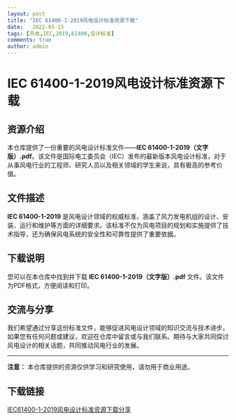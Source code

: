 ```yaml
---
layout: post
title: "IEC 61400-1-2019风电设计标准资源下载"
date:   2022-05-15
tags: [风电,IEC,2019,61400,设计标准]
comments: true
author: admin
---
```

# IEC 61400-1-2019风电设计标准资源下载

## 资源介绍

本仓库提供了一份重要的风电设计标准文件——**IEC 61400-1-2019（文字版）.pdf**。该文件是国际电工委员会（IEC）发布的最新版本风电设计标准，对于从事风电行业的工程师、研究人员以及相关领域的学生来说，具有极高的参考价值。

## 文件描述

**IEC 61400-1-2019** 是风电设计领域的权威标准，涵盖了风力发电机组的设计、安装、运行和维护等方面的详细要求。该标准不仅为风电项目的规划和实施提供了技术指导，还为确保风电系统的安全性和可靠性提供了重要依据。

## 下载说明

您可以在本仓库中找到并下载 **IEC 61400-1-2019（文字版）.pdf** 文件。该文件为PDF格式，方便阅读和打印。

## 交流与分享

我们希望通过分享这份标准文件，能够促进风电设计领域的知识交流与技术进步。如果您有任何问题或建议，欢迎在仓库中留言或与我们联系。期待与大家共同探讨风电设计的相关话题，共同推动风电行业的发展。

---

**注意：** 本仓库提供的资源仅供学习和研究使用，请勿用于商业用途。

## 下载链接

[IEC61400-1-2019风电设计标准资源下载分享](https://pan.quark.cn/s/2e8ce3b9dffe)